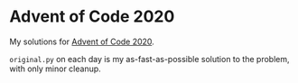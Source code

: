 # Advent of Code 2020

My solutions for [Advent of Code 2020](http://adventofcode.com/2020).

`original.py` on each day is my as-fast-as-possible solution to the problem, with only minor cleanup.

